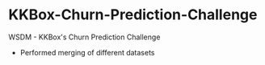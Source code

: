# KKBox-Churn-Prediction-Challenge
WSDM - KKBox's Churn Prediction Challenge

- Performed merging of different datasets

